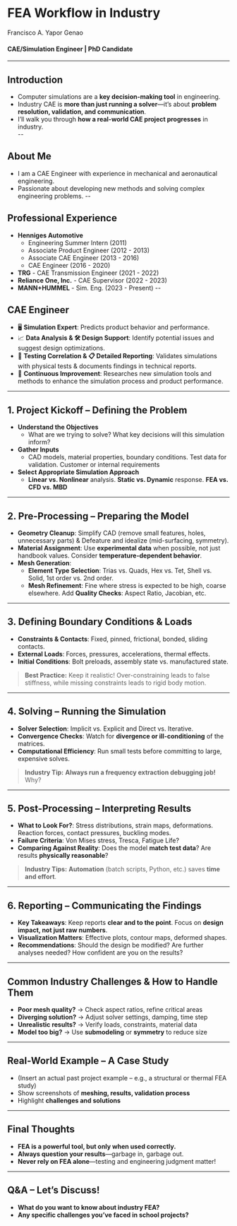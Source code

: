 # FEA Workflow in Industry
Francisco A. Yapor Genao
#### CAE/Simulation Engineer | PhD Candidate
---

## Introduction
- Computer simulations are a **key decision-making tool** in engineering.
- Industry CAE is **more than just running a solver**—it’s about **problem resolution, validation, and communication**.  
- I’ll walk you through **how a real-world CAE project progresses** in industry.  
--

## About Me
- I am a CAE Engineer with experience in mechanical and aeronautical engineering.
- Passionate about developing new methods and solving complex engineering problems.
--

## Professional Experience
- **Henniges Automotive**
  - Engineering Summer Intern (2011)
  - Associate Product Engineer (2012 - 2013)
  - Associate CAE Engineer (2013 - 2016)
  - CAE Engineer (2016 - 2020)
- **TRG** - CAE Transmission Engineer (2021 - 2022)
- **Reliance One, Inc.** - CAE Supervisor (2022 - 2023)
- **MANN+HUMMEL** - Sim. Eng. (2023 - Present)
--

## CAE Engineer
- 🖥️ **Simulation Expert**: Predicts product behavior and performance.
- 📈 **Data Analysis & 🛠 Design Support**: Identify potential issues and suggest design optimizations.
- 🧪 **Testing Correlation & 📋 Detailed Reporting**: Validates simulations with physical tests & documents findings in technical reports.
- 🚀 **Continuous Improvement**: Researches new simulation tools and methods to enhance the simulation process and product performance.
---

## 1. Project Kickoff – Defining the Problem
- **Understand the Objectives**  
  - What are we trying to solve? What key decisions will this simulation inform? 
- **Gather Inputs**  
  - CAD models, material properties, boundary conditions. Test data for validation. Customer or internal requirements  
- **Select Appropriate Simulation Approach** 
  - **Linear vs. Nonlinear** analysis. **Static vs. Dynamic** response. **FEA vs. CFD vs. MBD**
---

## 2. Pre-Processing – Preparing the Model
- **Geometry Cleanup**: Simplify CAD (remove small features, holes, unnecessary parts) & Defeature and idealize (mid-surfacing, symmetry).
- **Material Assignment**: Use **experimental data** when possible, not just handbook values. Consider **temperature-dependent behavior**.
- **Mesh Generation**:
  - **Element Type Selection**: Trias vs. Quads, Hex vs. Tet, Shell vs. Solid, 1st order vs. 2nd order.
  - **Mesh Refinement**: Fine where stress is expected to be high, coarse elsewhere. Add **Quality Checks**: Aspect Ratio, Jacobian, etc.  
---

## 3. Defining Boundary Conditions & Loads
- **Constraints & Contacts**: Fixed, pinned, frictional, bonded, sliding contacts.
- **External Loads**: Forces, pressures, accelerations, thermal effects.
- **Initial Conditions**: Bolt preloads, assembly state vs. manufactured state.
> **Best Practice:** Keep it realistic! Over-constraining leads to false stiffness, while missing constraints leads to rigid body motion.
---

## 4. Solving – Running the Simulation
- **Solver Selection**: Implicit vs. Explicit and Direct vs. Iterative.
- **Convergence Checks**: Watch for **divergence or ill-conditioning** of the matrices.
- **Computational Efficiency**: Run small tests before committing to large, expensive solves. 
> **Industry Tip:** **Always run a frequency extraction debugging job!** Why?

---

## 5. Post-Processing – Interpreting Results
- **What to Look For?**: Stress distributions, strain maps, deformations. Reaction forces, contact pressures, buckling modes.
- **Failure Criteria**: Von Mises stress, Tresca, Fatigue Life?
- **Comparing Against Reality**: Does the model **match test data**? Are results **physically reasonable**?  
> **Industry Tips:** **Automation** (batch scripts, Python, etc.) saves **time and effort**. 
---

## 6. Reporting – Communicating the Findings
- **Key Takeaways**: Keep reports **clear and to the point**. Focus on **design impact, not just raw numbers**.
- **Visualization Matters**: Effective plots, contour maps, deformed shapes.
- **Recommendations**: Should the design be modified? Are further analyses needed? How confident are you on the results?
---

## Common Industry Challenges & How to Handle Them
- **Poor mesh quality?** → Check aspect ratios, refine critical areas  
- **Diverging solution?** → Adjust solver settings, damping, time step  
- **Unrealistic results?** → Verify loads, constraints, material data  
- **Model too big?** → Use **submodeling** or **symmetry** to reduce size  
---

## Real-World Example – A Case Study
- (Insert an actual past project example – e.g., a structural or thermal FEA study)  
- Show screenshots of **meshing, results, validation process**  
- Highlight **challenges and solutions**  

---

## Final Thoughts
- **FEA is a powerful tool, but only when used correctly.**  
- **Always question your results**—garbage in, garbage out.  
- **Never rely on FEA alone**—testing and engineering judgment matter!  

---

## Q&A – Let’s Discuss!
- **What do you want to know about industry FEA?**  
- **Any specific challenges you’ve faced in school projects?**  
